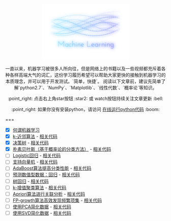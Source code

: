 <p align="center">
      <img src="imgs/logo.png" width="275px" height="175px" />
</p>
<p align="center">
一直以来，机器学习被很多人所向往，但是网络上的书籍以及一些视频都充斥着各种各样高端大气的词汇，这份学习履历希望可以帮助大家更快的接触到机器学习的本质理念，并可以用于开发测试。`简单，快捷`。
阅读以下文章前，建议先简单了解`python2.7`、`NumPy`、`Matplotlib`、`线性代数`、`概率论`等知识。
</p>

<p align="center">
:point_right: 点击右上角star按钮 :star2: 或 watch按钮持续关注文章更新 :bell:
</p>

<p align="center">
:point_right: 如果你没有安装python，请访问 <a href="https://www.tutorialspoint.com/execute_python_online.php">在线运行python代码</a> :boom:
</p>

===

- [x] [何谓机器学习](posts/about.md)
- [x] [k-近邻算法](posts/kNN.md)
      - [相关代码](k-algorithm/kNN.py)
- [x] [决策树](posts/tree.md)
      - [相关代码](a-trees/trees.py)
- [x] [朴素贝叶斯（基于概率论的分类方法）](posts/bayes.md)
      - [相关代码](bayes/bayes.py)
- [ ] [Logistic回归](posts/logistic.md)
      - [相关代码](logistic/logRegres.py)
- [ ] [支持向量机]()
      - [相关代码]()
- [ ] [AdaBoost算法提高分类性能]()
      - [相关代码]()
- [ ] [预测数值型数据：回归]()
      - [相关代码]()
- [ ] [树回归]()
      - [相关代码]()
- [ ] [k-增值聚类算法]()
      - [相关代码]()
- [ ] [Apriori算法进行关联分析]()
      - [相关代码]()
- [ ] [FP-growth算法高效发现频繁项集]()
      - [相关代码]()
- [ ] [使用PCA简化数据]()
      - [相关代码]()
- [ ] [使用SVD简化数据]()
      - [相关代码]()
